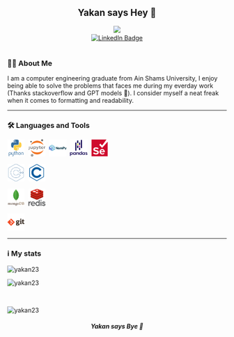 <h2 align="center" id="welcome"> Yakan says Hey 👋 </h3>
<div id="header" align="center">
  <img src="https://media.giphy.com/media/l2JhDNcWIfICZVWlW/giphy.gif" width="200"/>
</div>

<div id="badges" align="center">
  <a href="https://www.linkedin.com/in/zyad-yakan-2708a722b/">
    <img src="https://img.shields.io/badge/LinkedIn-blue?style=for-the-badge&logo=linkedin&logoColor=white" alt="LinkedIn Badge"/>
  </a>
  <br>
  <img align="center" src="https://komarev.com/ghpvc/?username=Yakan23&style=flat-square&color=blue" alt=""/>
</div>


### :man_technologist: About Me

 I am a computer engineering graduate from Ain Shams University, I enjoy being able to solve the problems that faces me during my everday work (Thanks stackoverflow and GPT models 👀). I consider myself a neat freak when it comes to formatting and readability.

---

### :hammer_and_wrench: Languages and Tools

 <div>
  
  
  <img src="https://github.com/devicons/devicon/blob/master/icons/python/python-original-wordmark.svg" title="Python" alt="Python" width="40" height="40"/>&nbsp;
  <img src="https://github.com/devicons/devicon/blob/master/icons/jupyter/jupyter-original-wordmark.svg"  title="Jupyter" alt="Jupyter" width="40" height="40"/>&nbsp;
  <img src="https://github.com/devicons/devicon/blob/master/icons/numpy/numpy-original-wordmark.svg" title="NUMPY" alt="NUMPY" width="40" height="40"/>&nbsp;
  <img src="https://github.com/devicons/devicon/blob/master/icons/pandas/pandas-original-wordmark.svg" title="Pandas" alt="Pandas" width="40" height="40"/>&nbsp;
  <img src="https://github.com/devicons/devicon/blob/master/icons/selenium/selenium-original.svg" title="Selenium" alt="Selenium" width="40" height="40"/>&nbsp;
  
  <img src="https://github.com/devicons/devicon/blob/master/icons/cplusplus/cplusplus-line.svg" title="Cplusplus" alt="C++" width="40" height="40"/>&nbsp;
  <img src="https://github.com/devicons/devicon/blob/master/icons/c/c-line.svg" title="C" alt="C" width="40" height="40"/>&nbsp;

  <img src="https://github.com/devicons/devicon/blob/master/icons/mongodb/mongodb-original-wordmark.svg" title="Mongo" alt="Mongo" width="40" height="40"/>&nbsp;
  <img src="https://github.com/devicons/devicon/blob/master/icons/redis/redis-original-wordmark.svg" title="Redis" alt="Redis" width="40" height="40"/>&nbsp;
  
  <img src="https://github.com/devicons/devicon/blob/master/icons/git/git-original-wordmark.svg" title="Git" alt="Git" width="40" height="40"/>
</div>


<!--[![Top Langs](https://github-readme-stats.vercel.app/api/top-langs/?username=Yakan23&layout=compact&theme=vision-friendly-dark)](https://github.com/anuraghazra/github-readme-stats)
<hr>
<div id="stats" align="center">
<img src=https://github-readme-stats.vercel.app/api?username=Yakan23>
</div>
-->
---

### ℹ️ My stats


<p><img src="https://github-readme-stats.vercel.app/api?username=yakan23&show_icons=true&locale=en" alt="yakan23" /></p>

<p><img  src="https://github-readme-streak-stats.herokuapp.com/?user=yakan23&" alt="yakan23" /></p>
<br>
<p><img align="center" src="https://github-readme-stats.vercel.app/api/top-langs?username=yakan23&show_icons=true&locale=en&layout=compact" alt="yakan23" /></p>

<h5 align="center" id="aurevoir"> Yakan says Bye 👋 </h5>
